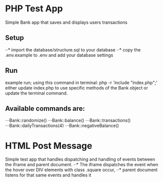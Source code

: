 # PHP Test App
Simple Bank app that saves and displays users transactions

## Setup
⋅⋅* import the database/structure.sql to your database
⋅⋅* copy the .env.example to .env and add your database settings

## Run
example run; using this command in terminal: php -r 'include "index.php";'
either update index.php to use specific methods of the Bank object or update the terminal command.

## Available commands are:
⋅⋅⋅Bank::randomize()
⋅⋅⋅Bank::balance()
⋅⋅⋅Bank::transactions()
⋅⋅⋅Bank::dailyTransactions(4)
⋅⋅⋅Bank::negativeBalance()

# HTML Post Message
Simple test app that handles dispatching and handling of events between the iframe and parent document.
⋅⋅* The iframe dispatches the event when the hover over DIV elements with class .square occur,
⋅⋅* parent document listens for that same events and handles it